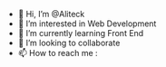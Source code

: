 - 👋 Hi, I’m @Aliteck
- 👀 I’m interested in Web Development
- 🌱 I’m currently learning Front End 
- 💞️ I’m looking to collaborate 
- 📫 How to reach me : 


<!---
Aliteck/Aliteck is a ✨ special ✨ repository because its `README.md` (this file) appears on your GitHub profile.
You can click the Preview link to take a look at your changes.
--->
